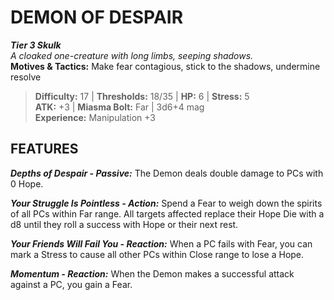 ﻿---
tier: 3
type: Skulk
difficulty: 17
hp: 6
stress: 5
---
# DEMON OF DESPAIR

***Tier 3 Skulk***  
*A cloaked one-creature with long limbs, seeping shadows.*  
**Motives & Tactics:** Make fear contagious, stick to the shadows, undermine resolve

> **Difficulty:** 17 | **Thresholds:** 18/35 | **HP:** 6 | **Stress:** 5  
> **ATK:** +3 | **Miasma Bolt:** Far | 3d6+4 mag  
> **Experience:** Manipulation +3

## FEATURES

***Depths of Despair - Passive:*** The Demon deals double damage to PCs with 0 Hope.

***Your Struggle Is Pointless - Action:*** Spend a Fear to weigh down the spirits of all PCs within Far range. All targets affected replace their Hope Die with a d8 until they roll a success with Hope or their next rest.

***Your Friends Will Fail You - Reaction:*** When a PC fails with Fear, you can mark a Stress to cause all other PCs within Close range to lose a Hope.

***Momentum - Reaction:*** When the Demon makes a successful attack against a PC, you gain a Fear.
